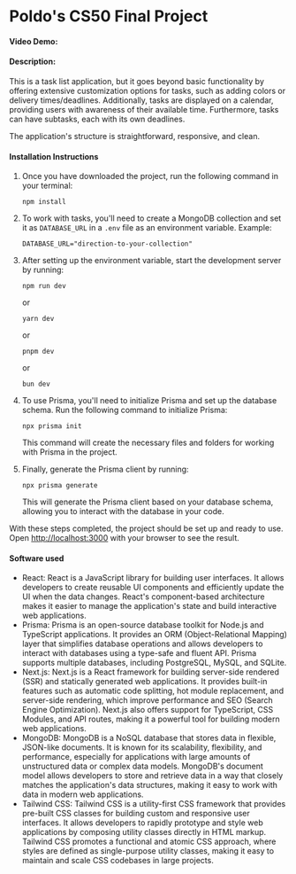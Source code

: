 # Poldo's CS50 Final Project

#### Video Demo:  <URL HERE>

#### Description:
This is a task list application, but it goes beyond basic functionality by offering extensive customization options for tasks, such as adding colors or delivery times/deadlines. Additionally, tasks are displayed on a calendar, providing users with awareness of their available time. Furthermore, tasks can have subtasks, each with its own deadlines.

The application's structure is straightforward, responsive, and clean.

#### Installation Instructions
1. Once you have downloaded the project, run the following command in your terminal:

    ```
    npm install
    ```
2. To work with tasks, you'll need to create a MongoDB collection and set it as `DATABASE_URL` in a `.env` file as an environment variable. Example:

    ```
    DATABASE_URL="direction-to-your-collection"
    ```
3. After setting up the environment variable, start the development server by running:

    ```
    npm run dev
    ```

    or
    ```
    yarn dev
    ```

    or
    ```
    pnpm dev
    ```

    or
    ```
    bun dev
    ```
4. To use Prisma, you'll need to initialize Prisma and set up the database schema. Run the following command to initialize Prisma:

    ```
    npx prisma init
    ```

    This command will create the necessary files and folders for working with Prisma in the project.
5. Finally, generate the Prisma client by running:

    ```
    npx prisma generate
    ```

    This will generate the Prisma client based on your database schema, allowing you to interact with the database in your code.

With these steps completed, the project should be set up and ready to use.
Open [http://localhost:3000](http://localhost:3000) with your browser to see the result.

#### Software used
- React: React is a JavaScript library for building user interfaces. It allows developers to create reusable UI components and efficiently update the UI when the data changes. React's component-based architecture makes it easier to manage the application's state and build interactive web applications.
- Prisma: Prisma is an open-source database toolkit for Node.js and TypeScript applications. It provides an ORM (Object-Relational Mapping) layer that simplifies database operations and allows developers to interact with databases using a type-safe and fluent API. Prisma supports multiple databases, including PostgreSQL, MySQL, and SQLite.
- Next.js: Next.js is a React framework for building server-side rendered (SSR) and statically generated web applications. It provides built-in features such as automatic code splitting, hot module replacement, and server-side rendering, which improve performance and SEO (Search Engine Optimization). Next.js also offers support for TypeScript, CSS Modules, and API routes, making it a powerful tool for building modern web applications.
- MongoDB: MongoDB is a NoSQL database that stores data in flexible, JSON-like documents. It is known for its scalability, flexibility, and performance, especially for applications with large amounts of unstructured data or complex data models. MongoDB's document model allows developers to store and retrieve data in a way that closely matches the application's data structures, making it easy to work with data in modern web applications.
- Tailwind CSS: Tailwind CSS is a utility-first CSS framework that provides pre-built CSS classes for building custom and responsive user interfaces. It allows developers to rapidly prototype and style web applications by composing utility classes directly in HTML markup. Tailwind CSS promotes a functional and atomic CSS approach, where styles are defined as single-purpose utility classes, making it easy to maintain and scale CSS codebases in large projects.